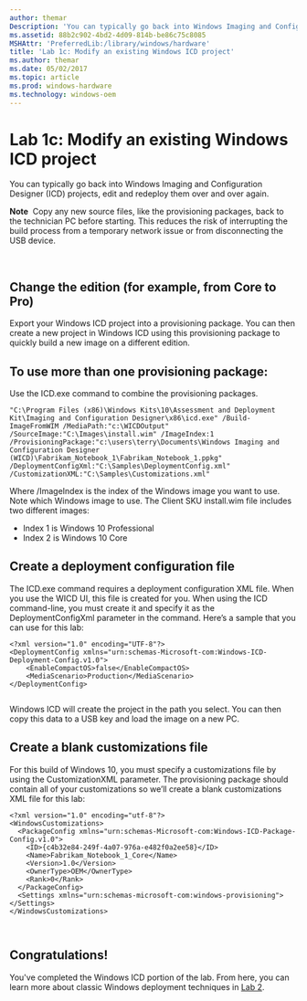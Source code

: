 ```yaml
---
author: themar
Description: 'You can typically go back into Windows Imaging and Configuration Designer (ICD) projects, edit and redeploy them over and over again.'
ms.assetid: 88b2c902-4bd2-4d09-814b-be86c75c8085
MSHAttr: 'PreferredLib:/library/windows/hardware'
title: 'Lab 1c: Modify an existing Windows ICD project'
ms.author: themar
ms.date: 05/02/2017
ms.topic: article
ms.prod: windows-hardware
ms.technology: windows-oem
---
```


# Lab 1c: Modify an existing Windows ICD project


You can typically go back into Windows Imaging and Configuration Designer (ICD) projects, edit and redeploy them over and over again.

**Note**  Copy any new source files, like the provisioning packages, back to the technician PC before starting. This reduces the risk of interrupting the build process from a temporary network issue or from disconnecting the USB device.

 

## <span id="Change_the_edition__for_example__from_Core_to_Pro_"></span><span id="change_the_edition__for_example__from_core_to_pro_"></span><span id="CHANGE_THE_EDITION__FOR_EXAMPLE__FROM_CORE_TO_PRO_"></span>Change the edition (for example, from Core to Pro)


Export your Windows ICD project into a provisioning package. You can then create a new project in Windows ICD using this provisioning package to quickly build a new image on a different edition.

## <span id="To_use_more_than_one_provisioning_package_"></span><span id="to_use_more_than_one_provisioning_package_"></span><span id="TO_USE_MORE_THAN_ONE_PROVISIONING_PACKAGE_"></span>To use more than one provisioning package:


Use the ICD.exe command to combine the provisioning packages.

```
"C:\Program Files (x86)\Windows Kits\10\Assessment and Deployment Kit\Imaging and Configuration Designer\x86\icd.exe" /Build-ImageFromWIM /MediaPath:"c:\WICDOutput" /SourceImage:"C:\Images\install.wim" /ImageIndex:1 /ProvisioningPackage:"c:\users\terry\Documents\Windows Imaging and Configuration Designer (WICD)\Fabrikam_Notebook_1\Fabrikam_Notebook_1.ppkg" /DeploymentConfigXml:"C:\Samples\DeploymentConfig.xml" /CustomizationXML:"C:\Samples\Customizations.xml" 
```

Where /ImageIndex is the index of the Windows image you want to use. Note which Windows image to use. The Client SKU install.wim file includes two different images:

-   Index 1 is Windows 10 Professional
-   Index 2 is Windows 10 Core

## <span id="Create_a_deployment_configuration_file"></span><span id="create_a_deployment_configuration_file"></span><span id="CREATE_A_DEPLOYMENT_CONFIGURATION_FILE"></span>Create a deployment configuration file


The ICD.exe command requires a deployment configuration XML file. When you use the WICD UI, this file is created for you. When using the ICD command-line, you must create it and specify it as the DeploymentConfigXml parameter in the command. Here’s a sample that you can use for this lab:

```
<?xml version="1.0" encoding="UTF-8"?>
<DeploymentConfig xmlns="urn:schemas-Microsoft-com:Windows-ICD-Deployment-Config.v1.0">
    <EnableCompactOS>false</EnableCompactOS>
    <MediaScenario>Production</MediaScenario>
</DeploymentConfig>
 
```

Windows ICD will create the project in the path you select. You can then copy this data to a USB key and load the image on a new PC.

## <span id="Create_a_blank_customizations_file"></span><span id="create_a_blank_customizations_file"></span><span id="CREATE_A_BLANK_CUSTOMIZATIONS_FILE"></span>Create a blank customizations file


For this build of Windows 10, you must specify a customizations file by using the CustomizationXML parameter. The provisioning package should contain all of your customizations so we’ll create a blank customizations XML file for this lab:

```
<?xml version="1.0" encoding="utf-8"?>
<WindowsCustomizations>
  <PackageConfig xmlns="urn:schemas-Microsoft-com:Windows-ICD-Package-Config.v1.0">
    <ID>{c4b32e84-249f-4a07-976a-e482f0a2ee58}</ID>
    <Name>Fabrikam_Notebook_1_Core</Name>
    <Version>1.0</Version>
    <OwnerType>OEM</OwnerType>
    <Rank>0</Rank>
  </PackageConfig>
  <Settings xmlns="urn:schemas-microsoft-com:windows-provisioning">
</Settings>
</WindowsCustomizations>

 
```

## <span id="Congratulations_"></span><span id="congratulations_"></span><span id="CONGRATULATIONS_"></span>Congratulations!


You've completed the Windows ICD portion of the lab. From here, you can learn more about classic Windows deployment techniques in [Lab 2](part-2--classic-style-deployment.md).

 

 





